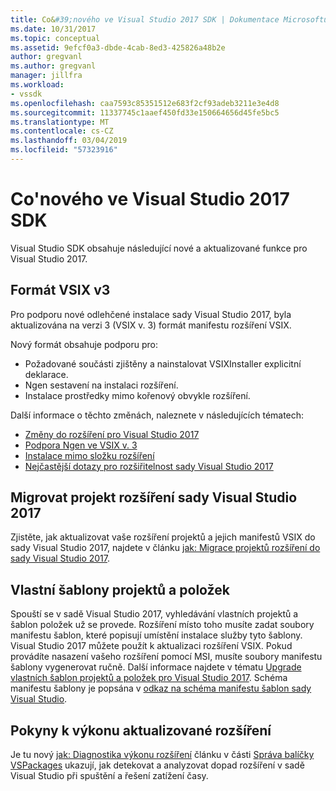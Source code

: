 ```yaml
---
title: Co&#39;nového ve Visual Studio 2017 SDK | Dokumentace Microsoftu
ms.date: 10/31/2017
ms.topic: conceptual
ms.assetid: 9efcf0a3-dbde-4cab-8ed3-425826a48b2e
author: gregvanl
ms.author: gregvanl
manager: jillfra
ms.workload:
- vssdk
ms.openlocfilehash: caa7593c85351512e683f2cf93adeb3211e3e4d8
ms.sourcegitcommit: 11337745c1aaef450fd33e150664656d45fe5bc5
ms.translationtype: MT
ms.contentlocale: cs-CZ
ms.lasthandoff: 03/04/2019
ms.locfileid: "57323916"
---
```

# <a name="what39s-new-in-the-visual-studio-2017-sdk"></a>Co&#39;nového ve Visual Studio 2017 SDK

Visual Studio SDK obsahuje následující nové a aktualizované funkce pro Visual Studio 2017.

## <a name="vsix-v3-format"></a>Formát VSIX v3

Pro podporu nové odlehčené instalace sady Visual Studio 2017, byla aktualizována na verzi 3 (VSIX v. 3) formát manifestu rozšíření VSIX.

Nový formát obsahuje podporu pro:

* Požadované součásti zjištěny a nainstalovat VSIXInstaller explicitní deklarace.
* Ngen sestavení na instalaci rozšíření.
* Instalace prostředky mimo kořenový obvykle rozšíření.

Další informace o těchto změnách, naleznete v následujících tématech:

* [Změny do rozšíření pro Visual Studio 2017](breaking-changes-2017.md)
* [Podpora Ngen ve VSIX v. 3](ngen-support.md)
* [Instalace mimo složku rozšíření](set-install-root.md)
* [Nejčastější dotazy pro rozšiřitelnost sady Visual Studio 2017](faq-2017.md)

## <a name="migrate-extensibility-project-to-visual-studio-2017"></a>Migrovat projekt rozšíření sady Visual Studio 2017

Zjistěte, jak aktualizovat vaše rozšíření projektů a jejich manifestů VSIX do sady Visual Studio 2017, najdete v článku [jak: Migrace projektů rozšíření do sady Visual Studio 2017](how-to-migrate-extensibility-projects-to-visual-studio-2017.md).

## <a name="custom-project-and-item-templates"></a>Vlastní šablony projektů a položek

Spouští se v sadě Visual Studio 2017, vyhledávání vlastních projektů a šablon položek už se provede. Rozšíření místo toho musíte zadat soubory manifestu šablon, které popisují umístění instalace služby tyto šablony. Visual Studio 2017 můžete použít k aktualizaci rozšíření VSIX. Pokud provádíte nasazení vašeho rozšíření pomocí MSI, musíte soubory manifestu šablony vygenerovat ručně. Další informace najdete v tématu [Upgrade vlastních šablon projektů a položek pro Visual Studio 2017](../extensibility/upgrading-custom-project-and-item-templates-for-visual-studio-2017.md). Schéma manifestu šablony je popsána v [odkaz na schéma manifestu šablon sady Visual Studio](../extensibility/visual-studio-template-manifest-schema-reference.md).

## <a name="updated-extension-performance-guidelines"></a>Pokyny k výkonu aktualizované rozšíření

Je tu nový [jak: Diagnostika výkonu rozšíření](how-to-diagnose-extension-performance.md) článku v části [Správa balíčky VSPackages](managing-vspackages.md) ukazují, jak detekovat a analyzovat dopad rozšíření v sadě Visual Studio při spuštění a řešení zatížení časy.

